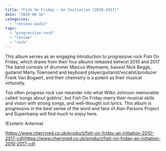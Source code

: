 ```yaml
---
title: "Fish On Friday – An Initiation (2010-2017)"
date: "2019-08-16"
categories: 
  - "reviews-audio"
tags: 
  - "progressive-rock"
  - "review"
  - "rock"
---
```


This album serves as an engaging introduction to progressive rock Fish On Friday, which draws from their four albums released betwixt 2010 and 2017. The band consists of drummer Marcus Weymaere, bassist Nick Beggs, guitarist Marty Townsend and keyboard player/guitarist/vocalist/producer Frank Van Bogaert, and their chemistry is a potent as their musical virtuosity.

Too often progress rock can meander into what Wilko Johnson memorable called ‘songs about goblins’, but Fish On Friday marry their musical skills and vision with strong songs, and well-thought out lyrics. This album is progressive in the best sense of the word and fans of Alan Parsons Project and Supertramp will find much to enjoy here.

(Esoteric Antenna)

[https://www.cherryred.co.uk/product/fish-on-friday-an-initiation-2010-2017-cd](https://www.cherryred.co.uk/product/fish-on-friday-an-initiation-2010-2017-cd)
